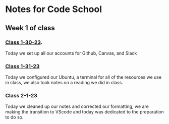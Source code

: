 # Notes for Code School

## Week 1 of class

### [Class 1-30-23](https://github.com/JaydenB112/Reading-Notes/blob/main/Code%20102/ReadingNotes1-30-21.md).

Today we set up all our accounts for Github, Canvas, and Slack

### [Class 1-31-23](https://github.com/JaydenB112/Reading-Notes/blob/main/Code%20102/1-31-23ReadingNotes.md)
Today we configured our Ubuntu, a terminal for all of the resources we use in class, we also took notes on a reading we did in class.

### Class 2-1-23
Today we cleaned up our notes and corrected our formatting, we are making the transition to VScode and today was dedicated to the preparation to do so.

